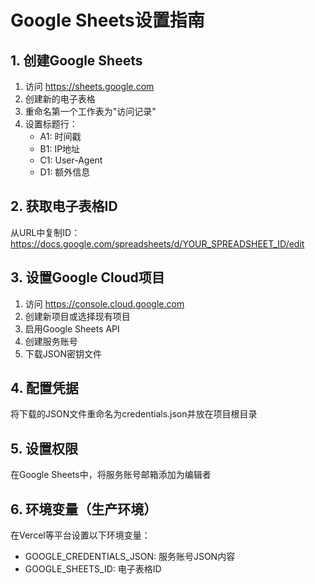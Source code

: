 # Google Sheets设置指南

## 1. 创建Google Sheets

1. 访问 https://sheets.google.com
2. 创建新的电子表格
3. 重命名第一个工作表为"访问记录"
4. 设置标题行：
   - A1: 时间戳
   - B1: IP地址  
   - C1: User-Agent
   - D1: 额外信息

## 2. 获取电子表格ID

从URL中复制ID：
https://docs.google.com/spreadsheets/d/YOUR_SPREADSHEET_ID/edit

## 3. 设置Google Cloud项目

1. 访问 https://console.cloud.google.com
2. 创建新项目或选择现有项目
3. 启用Google Sheets API
4. 创建服务账号
5. 下载JSON密钥文件

## 4. 配置凭据

将下载的JSON文件重命名为credentials.json并放在项目根目录

## 5. 设置权限

在Google Sheets中，将服务账号邮箱添加为编辑者

## 6. 环境变量（生产环境）

在Vercel等平台设置以下环境变量：
- GOOGLE_CREDENTIALS_JSON: 服务账号JSON内容
- GOOGLE_SHEETS_ID: 电子表格ID
